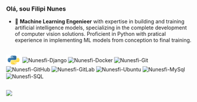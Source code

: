 ### Olá, sou Filipi Nunes


- 🔭 **Machine Learning Engenieer** with expertise in building and training artificial intelligence models, specializing in the complete development of computer vision solutions. Proficient in Python with pratical experience in implementing ML models from conception to final training.


</div>
  </div>
<div style="display: inline_block"><br>
  <img align="center" alt="Nunesfi-Python" height="30" width="40" src="https://raw.githubusercontent.com/devicons/devicon/master/icons/python/python-original.svg">
  <img align="center" alt="Nunesfi-Django" height="30" width="50" src="https://cdn.jsdelivr.net/gh/devicons/devicon/icons/django/django-plain.svg">
  <img align="center" alt="Nunesfi-Docker" height="30" width="40" src="https://cdn.jsdelivr.net/gh/devicons/devicon/icons/docker/docker-original.svg" >
  <img align="center" alt="Nunesfi-Git" height="30" width="40" src="https://cdn.jsdelivr.net/gh/devicons/devicon/icons/git/git-original-wordmark.svg" >
  <img align="center" alt="Nunesfi-GitHub" height="30" width="40" src="https://cdn.jsdelivr.net/gh/devicons/devicon/icons/github/github-original.svg" >
  <img align="center" alt="Nunesfi-GitLab" height="30" width="40" src="https://cdn.jsdelivr.net/gh/devicons/devicon/icons/gitlab/gitlab-original.svg" >
  <img align="center" alt="Nunesfi-Ubuntu" height="30" width="50" src="https://cdn.jsdelivr.net/gh/devicons/devicon/icons/ubuntu/ubuntu-plain.svg">
  <img align="center" alt="Nunesfi-MySql" height="30" width="50" src="https://cdn.jsdelivr.net/gh/devicons/devicon/icons/mysql/mysql-original.svg">
  <img align="center" alt="Nunesfi-SQL" height="30" width="50" src="https://cdn.jsdelivr.net/gh/devicons/devicon/icons/microsoftsqlserver/microsoftsqlserver-plain.svg">
</div>

##

<div>
  <a href="https://www.linkedin.com/in/filipi-nunes/" target="_blank"><img src="https://img.shields.io/badge/-LinkedIn-%230077B5?style=for-the-badge&logo=linkedin&logoColor=white" target="_blank"></a>
  </div
